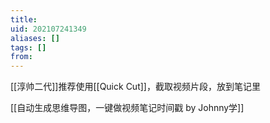 ```yaml
---
title: 
uid: 202107241349
aliases: []
tags: []
from: 
---
```

[[淳帅二代]]推荐使用[[Quick Cut]]，截取视频片段，放到笔记里

[[自动生成思维导图，一键做视频笔记时间戳 by Johnny学]]